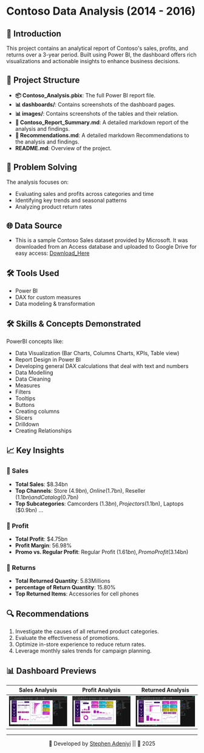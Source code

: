 # Contoso Data Analysis (2014 - 2016)

## 📘 Introduction

This project contains an analytical report of Contoso's sales, profits, and returns over a 3-year period. Built using Power BI, the dashboard offers rich visualizations and actionable insights to enhance business decisions.

## 📂 Project Structure

- **📦 Contoso_Analysis.pbix**: The full Power BI report file.
- **📊 dashboards/**: Contains screenshots of the dashboard pages.
- **📊 images/**: Contains screenshots of the tables and their relation.
- **📄 Contoso_Report_Summary.md**: A detailed markdown report of the analysis and findings.
- **📄 Recommendations.md**: A detailed markdown Recommendations to the analysis and findings.
- **README.md**: Overview of the project.

## 🧠 Problem Solving

The analysis focuses on:
- Evaluating sales and profits across categories and time
- Identifying key trends and seasonal patterns
- Analyzing product return rates

## 🌐 Data Source

- This is a sample Contoso Sales dataset provided by Microsoft. It was downloaded from an Access database and uploaded to Google Drive for easy access: [Download_Here](https://drive.google.com/file/d/1vvxtA0LxEsuk-UC-GjmAlB5xGo1IL4u1/view)

## 🛠️ Tools Used
- Power BI
- DAX for custom measures
- Data modeling & transformation

## 🛠️ Skills & Concepts Demonstrated
PowerBI concepts like:
- Data Visualization (Bar Charts, Columns Charts, KPIs, Table view)
- Report Design in Power BI
- Developing general DAX calculations that deal with text and numbers
- Data Modelling
- Data Cleaning
- Measures
- Filters
- Tooltips
- Buttons
- Creating columns
- Slicers
- Drilldown
- Creating Relationships

## 📈 Key Insights

### 🔹 Sales
- **Total Sales**: $8.34bn
- **Top Channels**: Store ($4.9bn), Online ($1.7bn), Reseller ($1.1bn) and Catalog ($0.7bn)
- **Top Subcategories**: Camcorders ($1.3bn), Projectors ($1.1bn), Laptops ($0.9bn) ...

### 🔹 Profit
- **Total Profit**: $4.75bn
- **Profit Margin**: 56.98%
- **Promo vs. Regular Profit**: Regular Profit ($1.61bn), Promo Profit ($3.14bn)

### 🔹 Returns
- **Total Returned Quantity**: 5.83Millions
- **percentage of Return Quantity**: 15.80%
- **Top Returned Items**: Accessories for cell phones 

## 🔍 Recommendations

1. Investigate the causes of all returned product categories.
2. Evaluate the effectiveness of promotions.
3. Optimize in-store experience to reduce return rates.
4. Leverage monthly sales trends for campaign planning.

## 📊 Dashboard Previews

| Sales Analysis | Profit Analysis | Returned Analysis |
|----------------|------------------|------------------|
| ![Sales](dashboards/Sales_Analysis.png) | ![Profit](dashboards/Profit_Analysis.png) | ![Returns](dashboards/Return_Analysis.png) |



---

<div align="center">

💼 Developed by [Stephen Adeniyi](https://github.com/SteevAnalytics/) || 📅 2025



</div>




